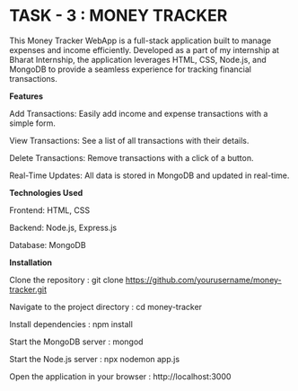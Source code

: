# TASK - 3 : MONEY TRACKER
This Money Tracker WebApp is a full-stack application built to manage expenses and income efficiently. Developed as a part of my internship at Bharat Internship, the application leverages HTML, CSS, Node.js, and MongoDB to provide a seamless experience for tracking financial transactions.

**Features**

Add Transactions: Easily add income and expense transactions with a simple form.

View Transactions: See a list of all transactions with their details.

Delete Transactions: Remove transactions with a click of a button.

Real-Time Updates: All data is stored in MongoDB and updated in real-time.

**Technologies Used**

Frontend: HTML, CSS

Backend: Node.js, Express.js

Database: MongoDB

**Installation**

Clone the repository : git clone https://github.com/yourusername/money-tracker.git

Navigate to the project directory : cd money-tracker

Install dependencies : npm install

Start the MongoDB server : mongod

Start the Node.js server : npx nodemon app.js

Open the application in your browser : http://localhost:3000
